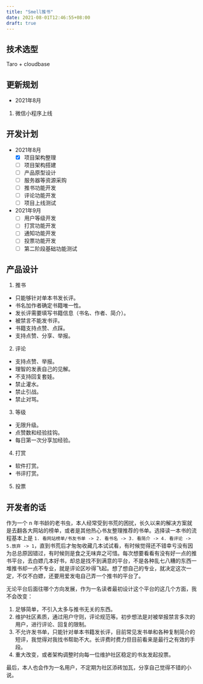 ```yaml
---
title: "Smell推书"
date: 2021-08-01T12:46:55+08:00
draft: true
---
```


## 技术选型

Taro + cloudbase

## 更新规划

- 2021年8月

1. 微信小程序上线

## 开发计划

- 2021年8月
  - [x] 项目架构整理
  - [ ] 项目架构搭建
  - [ ] 产品原型设计
  - [ ] 服务器等资源采购
  - [ ] 推书功能开发
  - [ ] 评论功能开发
  - [ ] 项目上线测试

- 2021年9月
  - [ ] 用户等级开发
  - [ ] 打赏功能开发
  - [ ] 通知功能开发
  - [ ] 投票功能开发
  - [ ] 第二阶段基础功能测试

## 产品设计

1. 推书
  - 只能够针对单本书发长评。
  - 书名加作者确定书籍唯一性。
  - 发长评需要填写书籍信息（书名、作者、简介）。
  - 被禁言不能发书评。
  - 书籍支持点赞、点踩。
  - 支持点赞、分享、举报。

2. 评论
  - 支持点赞、举报。
  - 理智的发表自己的见解。
  - 不支持回复套娃。
  - 禁止灌水。
  - 禁止引战。
  - 禁止对骂。

3. 等级
  - 无限升级。
  - 点赞数和经验挂钩。
  - 每日第一次分享加经验。

4. 打赏
  - 软件打赏。
  - 书评打赏。

5. 投票

## 开发者的话

作为一个 n 年书龄的老书虫，本人经常受到书荒的困扰，长久以来的解决方案就是去翻各大网站的榜单，或者是其他热心书友整理推荐的书单。选择读一本书的流程基本上是 `1. 看网站榜单/书友书单 -> 2. 看书名 -> 3. 看简介 -> 4. 看评论 -> 5.放弃 -> 1`，直到书荒后才匆匆收藏几本试试看，有时候觉得还不错幸亏没有因为总总原因错过，有时候则是食之无味弃之可惜。每次想要看看有没有好一点的推书平台，去白嫖几本好书，却总是找不到满意的平台，不是各种乱七八糟的东西一堆推书却一点不专业，就是评论区吵得飞起。想了想自己的专业，就决定这次一定，不仅不白嫖，还要用爱发电自己弄一个推书的平台了。

无论平台后面往哪个方向发展，作为一名读者最初设计这个平台的这几个方面，我不会改变：
1. 足够简单，不引入太多与推书无关的东西。
2. 维护社区素质，通过用户守则，评论规范等。初步想法是对被举报禁言多次的用户，进行评论、回复的限制。
3. 不允许发书单，只能针对单本书籍发长评，目前常见发书单和各种复制简介的短评，我觉得对我找书帮助不大。长评费时费力但目前看来是最行之有效的手段。
4. 重大改变，或者架构调整时向每一位维护社区稳定的书友发起投票。

最后，本人也会作为一名用户，不定期为社区添砖加瓦，分享自己觉得不错的小说。
